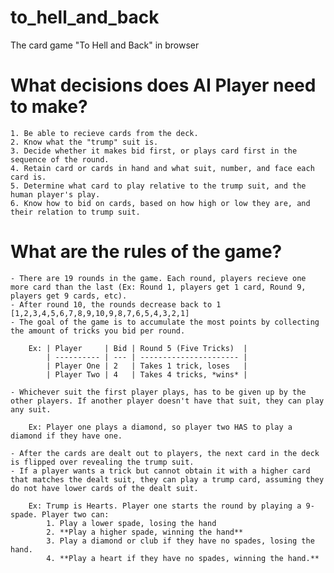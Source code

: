 # to_hell_and_back
The card game "To Hell and Back" in browser

# What decisions does AI Player need to make?
    1. Be able to recieve cards from the deck.
    2. Know what the "trump" suit is.
    3. Decide whether it makes bid first, or plays card first in the sequence of the round.
    4. Retain card or cards in hand and what suit, number, and face each card is.
    5. Determine what card to play relative to the trump suit, and the human player's play.
    6. Know how to bid on cards, based on how high or low they are, and their relation to trump suit.

# What are the rules of the game?
    - There are 19 rounds in the game. Each round, players recieve one more card than the last (Ex: Round 1, players get 1 card, Round 9, players get 9 cards, etc).
    - After round 10, the rounds decrease back to 1 [1,2,3,4,5,6,7,8,9,10,9,8,7,6,5,4,3,2,1]
    - The goal of the game is to accumulate the most points by collecting the amount of tricks you bid per round.

        Ex: | Player     | Bid | Round 5 (Five Tricks)  |
            | ---------- | --- | ---------------------- |
            | Player One | 2   | Takes 1 trick, loses   |
            | Player Two | 4   | Takes 4 tricks, *wins* |

    - Whichever suit the first player plays, has to be given up by the other players. If another player doesn't have that suit, they can play any suit.

        Ex: Player one plays a diamond, so player two HAS to play a diamond if they have one.

    - After the cards are dealt out to players, the next card in the deck is flipped over revealing the trump suit.
    - If a player wants a trick but cannot obtain it with a higher card that matches the dealt suit, they can play a trump card, assuming they do not have lower cards of the dealt suit.

        Ex: Trump is Hearts. Player one starts the round by playing a 9-spade. Player two can:
            1. Play a lower spade, losing the hand
            2. **Play a higher spade, winning the hand**
            3. Play a diamond or club if they have no spades, losing the hand.
            4. **Play a heart if they have no spades, winning the hand.**